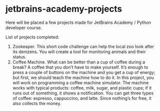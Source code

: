 # jetbrains-academy-projects

Here will be placed a few projects made for JetBrains Academy / Python developer course.

List of projects completed:

1. Zookeaper.
  This short code challenge can help the local zoo look after its denizens. You will create a tool for monitoring animals and their status.
2. Coffee Machine.
  What can be better than a cup of coffee during a break? A coffee that you don’t have to make yourself. It’s enough to press a couple of buttons on the machine and you get a cup of energy; but first, we should teach the machine how to do it. In this project, you will work on programming a coffee machine simulator. The machine works with typical products: coffee, milk, sugar, and plastic cups; if it runs out of something, it shows a notification. You can get three types of coffee: espresso, cappuccino, and latte. Since nothing’s for free, it also collects the money.
